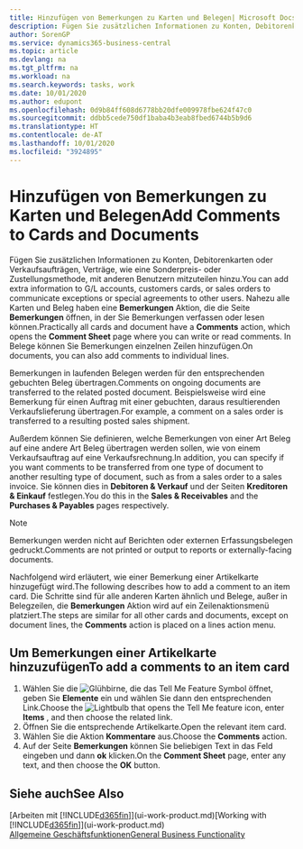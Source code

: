 ```yaml
---
title: Hinzufügen von Bemerkungen zu Karten und Belegen| Microsoft Docs
description: Fügen Sie zusätzlichen Informationen zu Konten, Debitorenkarten oder Verkaufsaufträgen, Verträge, wie eine Sonderpreis- oder Zustellungsmethode, mit anderen Benutzern mitzuteilen hinzu.
author: SorenGP
ms.service: dynamics365-business-central
ms.topic: article
ms.devlang: na
ms.tgt_pltfrm: na
ms.workload: na
ms.search.keywords: tasks, work
ms.date: 10/01/2020
ms.author: edupont
ms.openlocfilehash: 0d9b84ff608d6778bb20dfe009978fbe624f47c0
ms.sourcegitcommit: ddbb5cede750df1baba4b3eab8fbed6744b5b9d6
ms.translationtype: HT
ms.contentlocale: de-AT
ms.lasthandoff: 10/01/2020
ms.locfileid: "3924895"
---
```

# <a name="add-comments-to-cards-and-documents"></a><span data-ttu-id="2b4df-103">Hinzufügen von Bemerkungen zu Karten und Belegen</span><span class="sxs-lookup"><span data-stu-id="2b4df-103">Add Comments to Cards and Documents</span></span>
<span data-ttu-id="2b4df-104">Fügen Sie zusätzlichen Informationen zu Konten, Debitorenkarten oder Verkaufsaufträgen, Verträge, wie eine Sonderpreis- oder Zustellungsmethode, mit anderen Benutzern mitzuteilen hinzu.</span><span class="sxs-lookup"><span data-stu-id="2b4df-104">You can add extra information to G/L accounts, customers cards, or sales orders to communicate exceptions or special agreements to other users.</span></span>
<span data-ttu-id="2b4df-105">Nahezu alle Karten und Beleg haben eine **Bemerkungen** Aktion, die die Seite **Bemerkungen** öffnen, in der Sie Bemerkungen verfassen oder lesen können.</span><span class="sxs-lookup"><span data-stu-id="2b4df-105">Practically all cards and document have a **Comments** action, which opens the **Comment Sheet** page where you can write or read comments.</span></span> <span data-ttu-id="2b4df-106">In Belege können Sie Bemerkungen einzelnen Zeilen hinzufügen.</span><span class="sxs-lookup"><span data-stu-id="2b4df-106">On documents, you can also add comments to individual lines.</span></span>

<span data-ttu-id="2b4df-107">Bemerkungen in laufenden Belegen werden für den entsprechenden gebuchten Beleg übertragen.</span><span class="sxs-lookup"><span data-stu-id="2b4df-107">Comments on ongoing documents are transferred to the related posted document.</span></span> <span data-ttu-id="2b4df-108">Beispielsweise wird eine Bemerkung für einen Auftrag mit einer gebuchten, daraus resultierenden Verkaufslieferung übertragen.</span><span class="sxs-lookup"><span data-stu-id="2b4df-108">For example, a comment on a sales order is transferred to a resulting posted sales shipment.</span></span>

<span data-ttu-id="2b4df-109">Außerdem können Sie definieren, welche Bemerkungen von einer Art Beleg auf eine andere Art Beleg übertragen werden sollen, wie von einem Verkaufsauftrag auf eine Verkaufsrechnung.</span><span class="sxs-lookup"><span data-stu-id="2b4df-109">In addition, you can specify if you want comments to be transferred from one type of document to another resulting type of document, such as from a sales order to a sales invoice.</span></span> <span data-ttu-id="2b4df-110">Sie können dies in **Debitoren & Verkauf** und der Seiten **Kreditoren & Einkauf** festlegen.</span><span class="sxs-lookup"><span data-stu-id="2b4df-110">You do this in the **Sales & Receivables** and the **Purchases & Payables** pages respectively.</span></span>

> [!NOTE]
> <span data-ttu-id="2b4df-111">Bemerkungen werden nicht auf Berichten oder externen Erfassungsbelegen gedruckt.</span><span class="sxs-lookup"><span data-stu-id="2b4df-111">Comments are not printed or output to reports or externally-facing documents.</span></span>

<span data-ttu-id="2b4df-112">Nachfolgend wird erläutert, wie einer Bemerkung einer Artikelkarte hinzugefügt wird.</span><span class="sxs-lookup"><span data-stu-id="2b4df-112">The following describes how to add a comment to an item card.</span></span> <span data-ttu-id="2b4df-113">Die Schritte sind für alle anderen Karten ähnlich und Belege, außer in Belegzeilen, die **Bemerkungen** Aktion wird auf ein Zeilenaktionsmenü platziert.</span><span class="sxs-lookup"><span data-stu-id="2b4df-113">The steps are similar for all other cards and documents, except on document lines, the **Comments** action is placed on a lines action menu.</span></span>

## <a name="to-add-a-comments-to-an-item-card"></a><span data-ttu-id="2b4df-114">Um Bemerkungen einer Artikelkarte hinzuzufügen</span><span class="sxs-lookup"><span data-stu-id="2b4df-114">To add a comments to an item card</span></span>
1. <span data-ttu-id="2b4df-115">Wählen Sie die ![Glühbirne, die das Tell Me Feature](media/ui-search/search_small.png "Tell Me-Funktion") Symbol öffnet, geben Sie **Elemente** ein und wählen Sie dann den entsprechenden Link.</span><span class="sxs-lookup"><span data-stu-id="2b4df-115">Choose the ![Lightbulb that opens the Tell Me feature](media/ui-search/search_small.png "Tell me what you want to do") icon, enter **Items** , and then choose the related link.</span></span>
2. <span data-ttu-id="2b4df-116">Öffnen Sie die entsprechende Artikelkarte.</span><span class="sxs-lookup"><span data-stu-id="2b4df-116">Open the relevant item card.</span></span>
3. <span data-ttu-id="2b4df-117">Wählen Sie die Aktion **Kommentare** aus.</span><span class="sxs-lookup"><span data-stu-id="2b4df-117">Choose the **Comments** action.</span></span>
4. <span data-ttu-id="2b4df-118">Auf der Seite **Bemerkungen** können Sie beliebigen Text in das Feld eingeben und dann **ok** klicken.</span><span class="sxs-lookup"><span data-stu-id="2b4df-118">On the **Comment Sheet** page, enter any text, and then choose the **OK** button.</span></span>

## <a name="see-also"></a><span data-ttu-id="2b4df-119">Siehe auch</span><span class="sxs-lookup"><span data-stu-id="2b4df-119">See Also</span></span>
<span data-ttu-id="2b4df-120">[Arbeiten mit [!INCLUDE[d365fin](includes/d365fin_md.md)]](ui-work-product.md)</span><span class="sxs-lookup"><span data-stu-id="2b4df-120">[Working with [!INCLUDE[d365fin](includes/d365fin_md.md)]](ui-work-product.md)</span></span>  
[<span data-ttu-id="2b4df-121">Allgemeine Geschäftsfunktionen</span><span class="sxs-lookup"><span data-stu-id="2b4df-121">General Business Functionality</span></span>](ui-across-business-areas.md)
